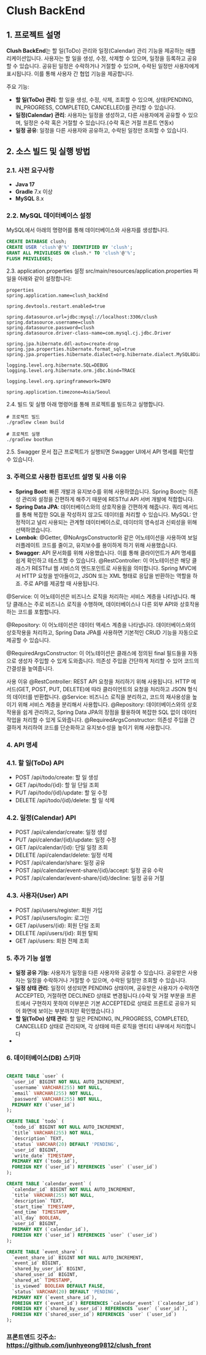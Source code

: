 # Clush BackEnd

## 1. 프로젝트 설명

**Clush BackEnd**는 할 일(ToDo) 관리와 일정(Calendar) 관리 기능을 제공하는 애플리케이션입니다. 사용자는 할 일을 생성, 수정, 삭제할 수 있으며, 일정을 등록하고 공유할 수 있습니다. 공유된 일정은 수락하거나 거절할 수 있으며, 수락된 일정만 사용자에게 표시됩니다. 이를 통해 사용자 간 협업 기능을 제공합니다.

주요 기능:
- **할 일(ToDo) 관리**: 할 일을 생성, 수정, 삭제, 조회할 수 있으며, 상태(PENDING, IN_PROGRESS, COMPLETED, CANCELLED)를 관리할 수 있습니다.
- **일정(Calendar) 관리**: 사용자는 일정을 생성하고, 다른 사용자에게 공유할 수 있으며, 일정은 수락 혹은 거절할 수 있습니다.(수락 혹은 거절 프론트 연동x)
- **일정 공유**: 일정을 다른 사용자와 공유하고, 수락된 일정만 조회할 수 있습니다.

## 2. 소스 빌드 및 실행 방법

### 2.1. 사전 요구사항
- **Java 17**
- **Gradle** 7.x 이상
- **MySQL** 8.x

### 2.2. MySQL 데이터베이스 설정

MySQL에서 아래의 명령어를 통해 데이터베이스와 사용자를 생성합니다.

```sql
CREATE DATABASE clush;
CREATE USER 'clush'@'%' IDENTIFIED BY 'clush';
GRANT ALL PRIVILEGES ON clush.* TO 'clush'@'%';
FLUSH PRIVILEGES;
```

2.3. application.properties 설정
src/main/resources/application.properties 파일을 아래와 같이 설정합니다:
```
properties
spring.application.name=clush_backEnd

spring.devtools.restart.enabled=true

spring.datasource.url=jdbc:mysql://localhost:3306/clush
spring.datasource.username=clush
spring.datasource.password=clush
spring.datasource.driver-class-name=com.mysql.cj.jdbc.Driver

spring.jpa.hibernate.ddl-auto=create-drop
spring.jpa.properties.hibernate.format_sql=true
spring.jpa.properties.hibernate.dialect=org.hibernate.dialect.MySQL8Dialect

logging.level.org.hibernate.SQL=DEBUG
logging.level.org.hibernate.orm.jdbc.bind=TRACE

logging.level.org.springframework=INFO

spring.application.timezone=Asia/Seoul
```

2.4. 빌드 및 실행
아래 명령어를 통해 프로젝트를 빌드하고 실행합니다.
```
# 프로젝트 빌드
./gradlew clean build

# 프로젝트 실행
./gradlew bootRun
```

2.5. Swagger 문서 접근
프로젝트가 실행되면 Swagger UI에서 API 명세를 확인할 수 있습니다.

### 3. 주력으로 사용한 컴포넌트 설명 및 사용 이유

- **Spring Boot**: 빠른 개발과 유지보수를 위해 사용하였습니다. Spring Boot는 의존성 관리와 설정을 간편하게 해주기 때문에 RESTful API 서버 개발에 적합합니다.
- **Spring Data JPA**: 데이터베이스와의 상호작용을 간편하게 해줍니다. 쿼리 메서드를 통해 복잡한 SQL을 작성하지 않고도 데이터를 처리할 수 있습니다.
MySQL: 안정적이고 널리 사용되는 관계형 데이터베이스로, 데이터의 영속성과 신뢰성을 위해 선택하였습니다.
- **Lombok**: @Getter, @NoArgsConstructor와 같은 어노테이션을 사용하여 보일러플레이트 코드를 줄이고, 유지보수를 용이하게 하기 위해 사용했습니다.
- **Swagger**: API 문서화를 위해 사용했습니다. 이를 통해 클라이언트가 API 명세를 쉽게 확인하고 테스트할 수 있습니다.
@RestController: 이 어노테이션은 해당 클래스가 RESTful 웹 서비스의 엔드포인트로 사용됨을 의미합니다. Spring MVC에서 HTTP 요청을 받아들이고, JSON 또는 XML 형태로 응답을 반환하는 역할을 하죠. 주로 API를 제공할 때 사용됩니다.

@Service: 이 어노테이션은 비즈니스 로직을 처리하는 서비스 계층을 나타냅니다. 해당 클래스는 주로 비즈니스 로직을 수행하며, 데이터베이스나 다른 외부 API와 상호작용하는 코드를 포함합니다.

@Repository: 이 어노테이션은 데이터 액세스 계층을 나타냅니다. 데이터베이스와의 상호작용을 처리하고, Spring Data JPA를 사용하면 기본적인 CRUD 기능을 자동으로 제공할 수 있습니다.

@RequiredArgsConstructor: 이 어노테이션은 클래스에 정의된 final 필드들을 자동으로 생성자 주입할 수 있게 도와줍니다. 의존성 주입을 간단하게 처리할 수 있어 코드의 간결성을 높여줍니다.

사용 이유
@RestController: REST API 요청을 처리하기 위해 사용됩니다. HTTP 메서드(GET, POST, PUT, DELETE)에 따라 클라이언트의 요청을 처리하고 JSON 형식의 데이터를 반환합니다.
@Service: 비즈니스 로직을 분리하고, 코드의 재사용성을 높이기 위해 서비스 계층을 분리해서 사용합니다.
@Repository: 데이터베이스와의 상호작용을 쉽게 관리하고, Spring Data JPA의 장점을 활용하여 복잡한 SQL 없이 데이터 작업을 처리할 수 있게 도와줍니다.
@RequiredArgsConstructor: 의존성 주입을 간결하게 처리하여 코드를 단순화하고 유지보수성을 높이기 위해 사용합니다.


### 4. API 명세
### 4.1. 할 일(ToDo) API
- POST /api/todo/create: 할 일 생성
- GET /api/todo/{id}: 할 일 단일 조회
- PUT /api/todo/{id}/update: 할 일 수정
- DELETE /api/todo/{id}/delete: 할 일 삭제
### 4.2. 일정(Calendar) API
- POST /api/calendar/create: 일정 생성
- PUT /api/calendar/{id}/update: 일정 수정
- GET /api/calendar/{id}: 단일 일정 조회
- DELETE /api/calendar/delete: 일정 삭제
- POST /api/calendar/share: 일정 공유
- POST /api/calendar/event-share/{id}/accept: 일정 공유 수락
- POST /api/calendar/event-share/{id}/decline: 일정 공유 거절
### 4.3. 사용자(User) API
- POST /api/users/register: 회원 가입
- POST /api/users/login: 로그인
- GET /api/users/{id}: 회원 단일 조회
- DELETE /api/users/{id}: 회원 탈퇴
- GET /api/users: 회원 전체 조회
  
### 5. 추가 기능 설명
- **일정 공유 기능**: 사용자가 일정을 다른 사용자와 공유할 수 있습니다. 공유받은 사용자는 일정을 수락하거나 거절할 수 있으며, 수락된 일정만 조회할 수 있습니다.
- **일정 상태 관리**: 일정이 생성되면 PENDING 상태이며, 공유받은 사용자가 수락하면 ACCEPTED, 거절하면 DECLINED 상태로 변경됩니다.(수락 및 거절 부분을 프론트에서 구현하지 못하여 이부분은 기본 ACCEPTED로 상태로 프론트로 공유가 되어 
화면에 보이는 부분까지만 확인했습니다.)
- **할 일(ToDo) 상태 관리**: 할 일은 PENDING, IN_PROGRESS, COMPLETED, CANCELLED 상태로 관리되며, 각 상태에 따른 로직을 엔티티 내부에서 처리합니다
- 
### 6. 데이터베이스(DB) 스키마
  
```sql

CREATE TABLE `user` (
  `user_id` BIGINT NOT NULL AUTO_INCREMENT,
  `username` VARCHAR(255) NOT NULL,
  `email` VARCHAR(255) NOT NULL,
  `password` VARCHAR(255) NOT NULL,
  PRIMARY KEY (`user_id`)
);

CREATE TABLE `todo` (
  `todo_id` BIGINT NOT NULL AUTO_INCREMENT,
  `title` VARCHAR(255) NOT NULL,
  `description` TEXT,
  `status` VARCHAR(20) DEFAULT 'PENDING',
  `user_id` BIGINT,
  `write_date` TIMESTAMP,
  PRIMARY KEY (`todo_id`),
  FOREIGN KEY (`user_id`) REFERENCES `user` (`user_id`)
);

CREATE TABLE `calendar_event` (
  `calendar_id` BIGINT NOT NULL AUTO_INCREMENT,
  `title` VARCHAR(255) NOT NULL,
  `description` TEXT,
  `start_time` TIMESTAMP,
  `end_time` TIMESTAMP,
  `all_day` BOOLEAN,
  `user_id` BIGINT,
  PRIMARY KEY (`calendar_id`),
  FOREIGN KEY (`user_id`) REFERENCES `user` (`user_id`)
);

CREATE TABLE `event_share` (
  `event_share_id` BIGINT NOT NULL AUTO_INCREMENT,
  `event_id` BIGINT,
  `shared_by_user_id` BIGINT,
  `shared_user_id` BIGINT,
  `shared_at` TIMESTAMP,
  `is_viewed` BOOLEAN DEFAULT FALSE,
  `status` VARCHAR(20) DEFAULT 'PENDING',
  PRIMARY KEY (`event_share_id`),
  FOREIGN KEY (`event_id`) REFERENCES `calendar_event` (`calendar_id`),
  FOREIGN KEY (`shared_by_user_id`) REFERENCES `user` (`user_id`),
  FOREIGN KEY (`shared_user_id`) REFERENCES `user` (`user_id`)
);
```

### 프론트엔드 깃주소: https://github.com/junhyeong9812/clush_front
